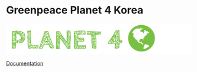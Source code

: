 # Greenpeace Planet 4 Korea

![Planet4](./planet4.png)

[Documentation](https://support.greenpeace.org/planet4/nro-customization/deployment)
